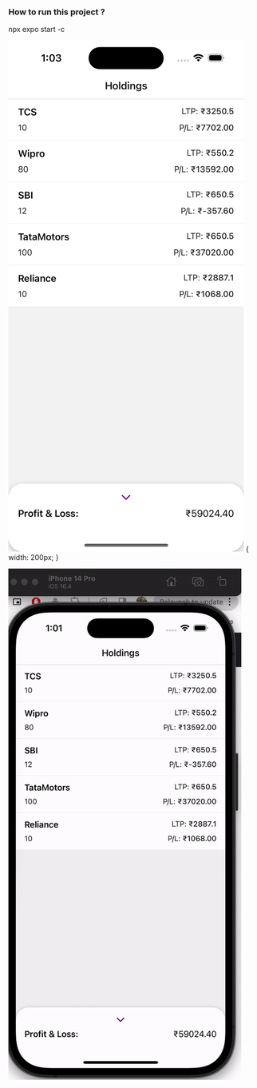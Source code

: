 ### How to run this project ?

npx expo start -c

![img](assets/Screenshot.png?raw=true) { width: 200px; }

![img](assets/Upstox.gif?raw=true)
